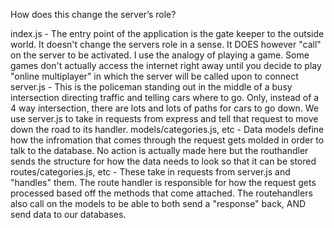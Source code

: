 How does this change the server’s role?

index.js - The entry point of the application is the gate keeper to the outside world. It doesn't change the servers role in a sense. It DOES however "call" on the server to be activated. I use the analogy of playing a game. Some games don't actually access the internet right away until you decide to play "online multiplayer" in which the server will be called upon to connect
server.js - This is the policeman standing out in the middle of a busy intersection directing traffic and telling cars where to go. Only, instead of a 4 way intersection, there are lots and lots of paths for cars to go down. We use server.js to take in requests from express and tell that request to move down the road to its handler.
models/categories.js, etc - Data models define how the infromation that comes through the request gets molded in order to talk to the database. No action is actually made here but the routhandler sends the structure for how the data needs to look so that it can be stored
routes/categories.js, etc - These take in requests from server.js and "handles" them. The route handler is responsible for how the request gets processed based off the methods that come attached. The routehandlers also call on the models to be able to both send a "response" back, AND send data to our databases.